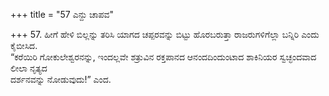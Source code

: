+++
title = "57 ಎನ್ದು ಚಾಪವ"

+++
57. ಹೀಗೆ ಹೇಳಿ ಬಿಲ್ಲನ್ನು ತರಿಸಿ ಯಾಗದ ಚಪ್ಪರವನ್ನು ಬಿಟ್ಟು ಹೊರಬರುತ್ತಾ ರಾಜರುಗಳಿಗೆಲ್ಲಾ ಬನ್ನಿರಿ ಎಂದು ಕೈಬೀಸಿದ.   
“ಕರೆಯಿರಿ ಗೋಕುಲೇಶ್ವರನನ್ನು, ಇಂದಲ್ಲವೇ ಶತ್ರುವಿನ ರಕ್ತಪಾನದ ಆನಂದದಿಂದುಂಟಾದ ಶಾಕಿನಿಯರ ಸ್ವಚ್ಛಂದವಾದ ಲೀಲಾ ನೃತ್ಯದ   
ದರ್ಶನವನ್ನು ನೋಡುವುದು!” ಎಂದ.